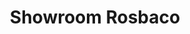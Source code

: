 ---
title: "Showroom Rosbaco"
url: /ciudad-autonoma-de-buenos-aires/showroom-rosbaco/
shop: comercio
---